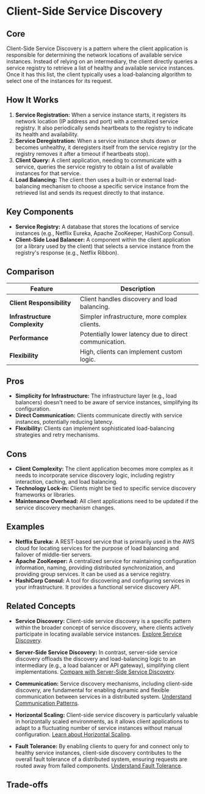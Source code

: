 # Client-Side Service Discovery

## Core

Client-Side Service Discovery is a pattern where the client application is responsible for determining the network locations of available service instances. Instead of relying on an intermediary, the client directly queries a service registry to retrieve a list of healthy and available service instances. Once it has this list, the client typically uses a load-balancing algorithm to select one of the instances for its request.

## How It Works

1.  **Service Registration:** When a service instance starts, it registers its network location (IP address and port) with a centralized service registry. It also periodically sends heartbeats to the registry to indicate its health and availability.
2.  **Service Deregistration:** When a service instance shuts down or becomes unhealthy, it deregisters itself from the service registry (or the registry removes it after a timeout if heartbeats stop).
3.  **Client Query:** A client application, needing to communicate with a service, queries the service registry to obtain a list of available instances for that service.
4.  **Load Balancing:** The client then uses a built-in or external load-balancing mechanism to choose a specific service instance from the retrieved list and sends its request directly to that instance.

## Key Components

-   **Service Registry:** A database that stores the locations of service instances (e.g., Netflix Eureka, Apache ZooKeeper, HashiCorp Consul).
-   **Client-Side Load Balancer:** A component within the client application (or a library used by the client) that selects a service instance from the registry's response (e.g., Netflix Ribbon).

## Comparison

| Feature | Description |
|---|---|
| **Client Responsibility** | Client handles discovery and load balancing. |
| **Infrastructure Complexity** | Simpler infrastructure, more complex clients. |
| **Performance** | Potentially lower latency due to direct communication. |
| **Flexibility** | High, clients can implement custom logic. |

## Pros

-   **Simplicity for Infrastructure:** The infrastructure layer (e.g., load balancers) doesn't need to be aware of service instances, simplifying its configuration.
-   **Direct Communication:** Clients communicate directly with service instances, potentially reducing latency.
-   **Flexibility:** Clients can implement sophisticated load-balancing strategies and retry mechanisms.

## Cons

-   **Client Complexity:** The client application becomes more complex as it needs to incorporate service discovery logic, including registry interaction, caching, and load balancing.
-   **Technology Lock-in:** Clients might be tied to specific service discovery frameworks or libraries.
-   **Maintenance Overhead:** All client applications need to be updated if the service discovery mechanism changes.

## Examples

-   **Netflix Eureka:** A REST-based service that is primarily used in the AWS cloud for locating services for the purpose of load balancing and failover of middle-tier servers.
-   **Apache ZooKeeper:** A centralized service for maintaining configuration information, naming, providing distributed synchronization, and providing group services. It can be used as a service registry.
-   **HashiCorp Consul:** A tool for discovering and configuring services in your infrastructure. It provides a functional service discovery API.

## Related Concepts

-   **Service Discovery:** Client-side service discovery is a specific pattern within the broader concept of service discovery, where clients actively participate in locating available service instances. [Explore Service Discovery](../README.md).

-   **Server-Side Service Discovery:** In contrast, server-side service discovery offloads the discovery and load-balancing logic to an intermediary (e.g., a load balancer or API gateway), simplifying client implementations. [Compare with Server-Side Service Discovery](../server-side-discovery/README.md).

-   **Communication:** Service discovery mechanisms, including client-side discovery, are fundamental for enabling dynamic and flexible communication between services in a distributed system. [Understand Communication Patterns](../../communication/README.md).

-   **Horizontal Scaling:** Client-side service discovery is particularly valuable in horizontally scaled environments, as it allows client applications to adapt to a fluctuating number of service instances without manual configuration. [Learn about Horizontal Scaling](../../scaling/horizontal/README.md).

-   **Fault Tolerance:** By enabling clients to query for and connect only to healthy service instances, client-side discovery contributes to the overall fault tolerance of a distributed system, ensuring requests are routed away from failed components. [Understand Fault Tolerance](../../fault-tolerance/README.md).

## Trade-offs
